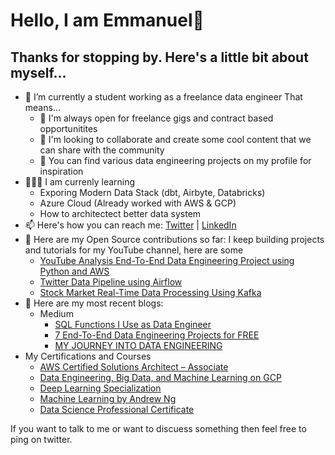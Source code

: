# Hello, I am Emmanuel👋

## Thanks for stopping by. Here's a little bit about myself...


- 🔭 I’m currently a student working as a freelance data engineer That means...
   - 👯 I'm always open for freelance gigs and contract based opportunitites
   - 💬 I'm looking to collaborate and create some cool content that we can share with the community
   - 🤘 You can find various data engineering projects on my profile for inspiration
- 🧑🏻‍🏫 I am currenly learning
   - Exporing Modern Data Stack (dbt, Airbyte, Databricks)
   - Azure Cloud (Already worked with AWS & GCP)
   - How to architectect better data system 
- 📫 Here's how you can reach me: [Twitter](https://twitter.com/DataLogicLabs1) | [LinkedIn](https://www.linkedin.com/in/auko-emmanuel/)
- 🤘 Here are my Open Source contributions so far: I keep building projects and tutorials for my YouTube channel, here are some
  - [YouTube Analysis End-To-End Data Engineering Project using Python and AWS](https://github.com/darshilparmar/dataengineering-youtube-analysis-project)
  - [Twitter Data Pipeline using Airflow](https://github.com/darshilparmar/twitter-airflow-data-engineering-project)
  - [Stock Market Real-Time Data Processing Using Kafka](https://github.com/darshilparmar/stock-market-kafka-data-engineering-project)
- 📝 Here are my most recent blogs:
   - Medium
     - [SQL Functions I Use as Data Engineer](https://medium.com/@darshilp/sql-functions-i-use-as-data-engineer-1a1157b11cb4)
     - [7 End-To-End Data Engineering Projects for FREE](https://medium.com/@darshilp/7-end-to-end-data-engineering-projects-for-free-bf9e86d7bfe0)
     - [MY JOURNEY INTO DATA ENGINEERING](https://medium.com/@darshilp/my-journey-into-data-engineering-2f5a9648d0cd)
- My Certifications and Courses
  - [AWS Certified Solutions Architect – Associate](https://www.credly.com/badges/57774a7f-8f46-4896-8b85-0d882385dd8a/public_url)
  - [Data Engineering, Big Data, and Machine Learning on GCP](https://coursera.org/share/1e743b93580fa6bc549063589a0f67a4)
  - [Deep Learning Specialization](https://www.coursera.org/account/accomplishments/specialization/certificate/5XV682V6U5DQ)
  - [Machine Learning by Andrew Ng](https://www.coursera.org/account/accomplishments/certificate/FWZYWR93ZGMA)
  - [Data Science Professional Certificate](https://www.credly.com/badges/eaf89631-0357-4fd9-b967-c72266b49ba0/public_url)
  
If you want to talk to me or want to discuess something then feel free to ping on twitter.
  
